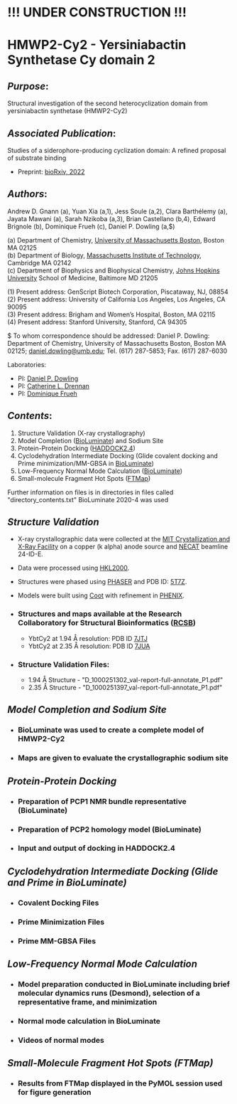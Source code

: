 !!! UNDER CONSTRUCTION !!!
==========================

**HMWP2-Cy2** - Yersiniabactin Synthetase Cy domain 2
=====================================================

*Purpose*:  
----------
Structural investigation of the second heterocyclization domain from yersiniabactin synthetase (HMWP2-Cy2)


*Associated Publication*:  
-------------------------
Studies of a siderophore-producing cyclization domain: A refined proposal of substrate binding
- Preprint: [bioRxiv, 2022]()

*Authors*:  
--------
Andrew D. Gnann (a), Yuan Xia (a,1), Jess Soule (a,2), Clara Barthélemy (a), Jayata Mawani (a), Sarah Nzikoba (a,3), Brian Castellano (b,4), Edward Brignole (b), Dominique Frueh (c), Daniel P. Dowling (a,$)

(a) Department of Chemistry, [University of Massachusetts Boston](https://www.umb.edu/), Boston MA 02125  
(b) Department of Biology, [Massachusetts Institute of Technology](https://www.mit.edu/), Cambridge MA 02142  
(c) Department of Biophysics and Biophysical Chemistry, [Johns Hopkins University](https://www.jhu.edu/) School of Medicine, Baltimore MD 21205  

(1) Present address: GenScript Biotech Corporation, Piscataway, NJ, 08854  
(2) Present address: University of California Los Angeles, Los Angeles, CA 90095  
(3) Present address: Brigham and Women’s Hospital, Boston, MA 02115  
(4) Present address: Stanford University, Stanford, CA 94305  

$ To whom correspondence should be addressed: Daniel P. Dowling: Department of Chemistry, University of Massachusetts Boston, Boston MA 02125; daniel.dowling@umb.edu; Tel. (617) 287-5853; Fax. (617) 287-6030

Laboratories:  
- PI: [Daniel P. Dowling](http://www.dpdowlinglab.net/index.html)
- PI: [Catherine L. Drennan](https://drennan.mit.edu/)
- PI: [Dominique Frueh](https://frueh.med.jhmi.edu/)


*Contents*:  
-----------
1. Structure Validation (X-ray crystallography)
2. Model Completion ([BioLuminate](https://www.schrodinger.com/products/bioluminate)) and Sodium Site
3. Protein-Protein Docking ([HADDOCK2.4](https://wenmr.science.uu.nl/haddock2.4/))
4. Cyclodehydration Intermediate Docking (Glide covalent docking and Prime minimization/MM-GBSA in [BioLuminate](https://www.schrodinger.com/products/bioluminate))
5. Low-Frequency Normal Mode Calculation ([BioLuminate](https://www.schrodinger.com/products/bioluminate))
6. Small-molecule Fragment Hot Spots ([FTMap](https://ftmap.bu.edu/login.php))

Further information on files is in directories in files called "directory_contents.txt"
BioLuminate 2020-4 was used


*Structure Validation*  
---------------------
- X-ray crystallographic data were collected at the [MIT Crystallization and X-Ray Facility](http://web.mit.edu/cld/facilities/facilities.html) on a copper (k alpha) anode source and [NECAT](https://lilith.nec.aps.anl.gov/) beamline 24-ID-E.
- Data were processed using [HKL2000](https://hkl-xray.com/hkl-2000).
- Structures were phased using [PHASER](https://www.phaser.cimr.cam.ac.uk/index.php/Phaser_Crystallographic_Software) and PDB ID: [5T7Z](https://www.rcsb.org/structure/5T7Z).
- Models were built using [Coot](https://www2.mrc-lmb.cam.ac.uk/personal/pemsley/coot/) with refinement in [PHENIX](https://phenix-online.org/documentation/reference/refinement.html).

- ### Structures and maps available at the Research Collaboratory for Structural Bioinformatics ([RCSB](https://www.rcsb.org/))
	- YbtCy2 at 1.94 Å resolution: PDB ID [7JTJ](https://www.rcsb.org/structure/7JTJ)
	- YbtCy2 at 2.35 Å resolution: PDB ID [7JUA](https://www.rcsb.org/structure/7JUA)

- ### Structure Validation Files:
	- 1.94 Å Structure - "D_1000251302_val-report-full-annotate_P1.pdf"
	- 2.35 Å Structure - "D_1000251397_val-report-full-annotate_P1.pdf"


*Model Completion and Sodium Site*  
-------------------
- ### BioLuminate was used to create a complete model of HMWP2-Cy2
- ### Maps are given to evaluate the crystallographic sodium site


*Protein-Protein Docking*  
-------------------------
- ### Preparation of PCP1 NMR bundle representative (BioLuminate)
- ### Preparation of PCP2 homology model (BioLuminate)
- ### Input and output of docking in HADDOCK2.4


*Cyclodehydration Intermediate Docking (Glide and Prime in BioLuminate)*  
---------------------------------------
- ### Covalent Docking Files
- ### Prime Minimization Files
- ### Prime MM-GBSA Files


*Low-Frequency Normal Mode Calculation*  
----------------------
- ### Model preparation conducted in BioLuminate including brief molecular dynamics runs (Desmond), selection of a representative frame, and minimization
- ### Normal mode calculation in BioLuminate
- ### Videos of normal modes


*Small-Molecule Fragment Hot Spots (FTMap)*  
-----------------------------------
- ### Results from FTMap displayed in the PyMOL session used for figure generation

